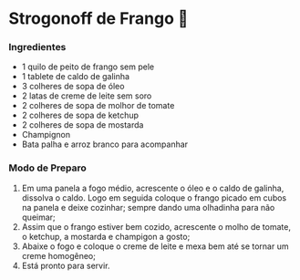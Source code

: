 # Strogonoff de Frango :chicken:

### Ingredientes

- 1 quilo de peito de frango sem pele
- 1 tablete de caldo de galinha
- 3 colheres de sopa de óleo
- 2 latas de creme de leite sem soro
- 2 colheres de sopa de molhor de tomate
- 2 colheres de sopa de ketchup
- 2 colheres de sopa de mostarda
- Champignon
- Bata palha e arroz branco para acompanhar

### Modo de Preparo

1. Em uma panela a fogo médio, acrescente o óleo e o caldo de galinha, dissolva o caldo. Logo em seguida coloque o frango picado em cubos na panela e deixe cozinhar; sempre dando uma olhadinha para não queimar;
2. Assim que o frango estiver bem cozido, acrescente o molho de tomate, o ketchup, a mostarda e champigon a gosto;
3. Abaixe o fogo e coloque o creme de leite e mexa bem até se tornar um creme homogêneo;
4. Está pronto para servir.